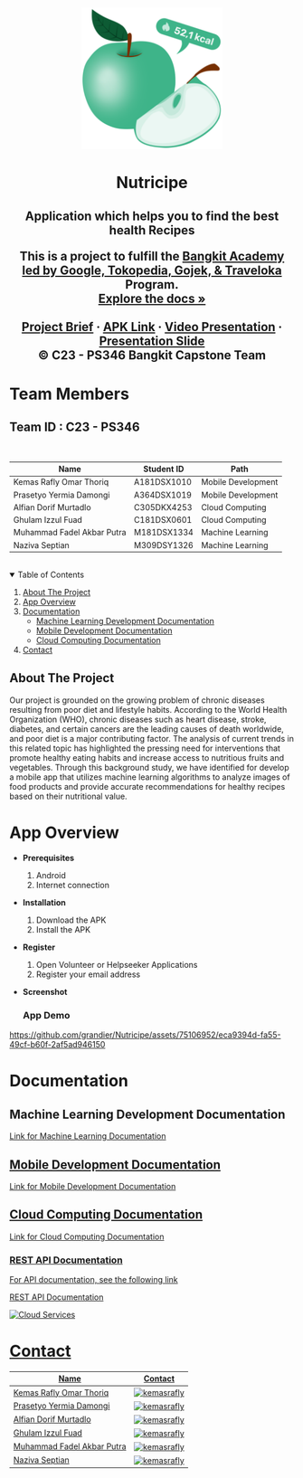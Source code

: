 <!-- PROJECT LOGO -->
<br />
<p align="center">
  <a href="https://github.com/grandier/Nutricipe">
    <img src="https://github.com/grandier/Nutricipe/blob/main/Mobile%20Development/app/src/main/res/drawable/logo_app.png" width='250dp' alt="Logo" >
  </a>

  <h1 align="center">Nutricipe</h1>
  <h2 align="center">
  Application which helps you to find the best health Recipes
  
  <p align="center">
  This is a project to fulfill the  <a href="https://grow.google/intl/id_id/bangkit/"><strong>Bangkit Academy led by Google, Tokopedia, Gojek, & Traveloka</strong></a>
   Program.
    <br />
    <a href="https://github.com/grandier/Nutricipe"><strong>Explore the docs »</strong></a>
    <br />
    <br />
    <a href="https://docs.google.com/document/d/1npJJuspqjWDtG6pWSPVhmbHB614CbpCGWlmkAmNxyPY/edit?usp=sharing">Project Brief</a>
    ·
    <a href="https://github.com/grandier/Nutricipe/releases">APK Link</a>
    ·
    <a href="https://youtu.be/QrIgG2bFTN4">Video Presentation</a>
    ·
    <a href="https://www.canva.com/design/DAFlkkPGUqk/p9rbo6J-qypnhQWOCgSWIQ/view?utm_content=DAFlkkPGUqk&utm_campaign=designshare&utm_medium=link&utm_source=publishsharelink">Presentation Slide</a>
    <br />
    © C23 - PS346 Bangkit Capstone Team
  </p>
</p>

# Team Members

## Team ID : C23 - PS346

<br>

| Name                          | Student ID  | Path                 |
| ----------------------------- | ----------- | -------------------- |
| Kemas Rafly Omar Thoriq       | A181DSX1010 | Mobile Development   |
| Prasetyo Yermia Damongi       | A364DSX1019 | Mobile Development   |
| Alfian Dorif Murtadlo         | C305DKX4253 | Cloud Computing      |
| Ghulam Izzul Fuad             | C181DSX0601 | Cloud Computing      |
| Muhammad Fadel Akbar Putra    | M181DSX1334 | Machine Learning     |
| Naziva Septian                | M309DSY1326 | Machine Learning     |

<br>

<!-- TABLE OF CONTENTS -->
<details open="open">
  <summary>Table of Contents</summary>
  <ol>
    <li><a href="#about-the-project">About The Project</a></li>
    <li><a href="#app-overview">App Overview</a></li>
    <li>
      <a href="#documentation">Documentation</a>
      <ul>
        <li><a href="#machine-learning-development-documentation">Machine Learning Development Documentation</a></li>
        <li><a href="#mobile-development-documentation">Mobile Development Documentation</a></li>
        <li><a href="#cloud-computing-documentation">Cloud Computing Documentation</a></li>
      </ul>
    </li>
    <li><a href="#contact">Contact</a></li>
  </ol>
</details>

## About The Project

Our project is grounded on the growing problem of chronic diseases resulting from poor diet and lifestyle habits. According to the World Health Organization (WHO), chronic diseases such as heart disease, stroke, diabetes, and certain cancers are the leading causes of death worldwide, and poor diet is a major contributing factor. The analysis of current trends in this related topic has highlighted the pressing need for interventions that promote healthy eating habits and increase access to nutritious fruits and vegetables. Through this background study, we have identified for develop a mobile app that utilizes machine learning algorithms to analyze images of food products and provide accurate recommendations for healthy recipes based on their nutritional value.

# App Overview

- **Prerequisites**

  1.  Android
  2.  Internet connection

- **Installation**

  1.  Download the APK
  2.  Install the APK

- **Register**

  1.  Open Volunteer or Helpseeker Applications
  2.  Register your email address

- **Screenshot**

  ### App Demo
  

https://github.com/grandier/Nutricipe/assets/75106952/eca9394d-fa55-49cf-b60f-2af5ad946150


# Documentation

## Machine Learning Development Documentation

<a href="https://github.com/junaediakbar/Capstone-Bangkit-2022-Relasia/tree/machine-learning/Machine%20Learning">Link for Machine Learning Documentation

## Mobile Development Documentation
  
<a href="https://github.com/junaediakbar/Capstone-Bangkit-2022-Relasia/tree/master/Mobile%20Development">Link for Mobile Development Documentation

## Cloud Computing Documentation

<a href="https://github.com/junaediakbar/Capstone-Bangkit-2022-Relasia/tree/cc/Cloud%20Computing">Link for Cloud Computing Documentation
  
  ### REST API Documentation

  For API documentation, see the following link
  
  <a href="https://github.com/junaediakbar/Capstone-Bangkit-2022-Relasia/tree/cc/Cloud%20Computing/api">REST API Documentation
  
  <img src="https://cdn.discordapp.com/attachments/990072695599288360/995323897727696996/Cloud.png" alt="Cloud Services" >

# Contact

| Name                         | Contact                                                                                                                                                                                                                                                                                         |
| ---------------------------- | ----------------------------------------------------------------------------------------------------------------------------------------------------------------------------------------------------------------------------------------------------------------------------------------------- |
| Kemas Rafly Omar Thoriq      | <a href="https://linkedin.com/in/kemasrafly" target="blank"><img align="center" src="https://raw.githubusercontent.com/rahuldkjain/github-profile-readme-generator/master/src/images/icons/Social/linked-in-alt.svg" alt="kemasrafly" height="30" width="40" /></a>         |
| Prasetyo Yermia Damongi      | <a href="https://www.linkedin.com/in/prasetyo-yermia-damongi-b12ba5238" target="blank"><img align="center" src="https://raw.githubusercontent.com/rahuldkjain/github-profile-readme-generator/master/src/images/icons/Social/linked-in-alt.svg" alt="kemasrafly" height="30" width="40" /></a> |
| Alfian Dorif Murtadlo        | <a href="https://www.linkedin.com/in/alfian-dorif-murtadlo-420122157/" target="blank"><img align="center" src="https://raw.githubusercontent.com/rahuldkjain/github-profile-readme-generator/master/src/images/icons/Social/linked-in-alt.svg" alt="kemasrafly" height="30" width="40" /></a>                       |
| Ghulam Izzul Fuad            | <a href="https://www.linkedin.com/in/ghulamizzulfuad" target="blank"><img align="center" src="https://raw.githubusercontent.com/rahuldkjain/github-profile-readme-generator/master/src/images/icons/Social/linked-in-alt.svg" alt="kemasrafly" height="30" width="40" /></a>                    |
| Muhammad Fadel Akbar Putra   | <a href="https://www.linkedin.com/in/muhammad-fadel-akbar-putra-b01765243/" target="blank"><img align="center" src="https://raw.githubusercontent.com/rahuldkjain/github-profile-readme-generator/master/src/images/icons/Social/linked-in-alt.svg" alt="kemasrafly" height="30" width="40" /></a>                |
| Naziva Septian               | <a href="https://www.linkedin.com/in/nazivaseptian" target="blank"><img align="center" src="https://raw.githubusercontent.com/rahuldkjain/github-profile-readme-generator/master/src/images/icons/Social/linked-in-alt.svg" alt="kemasrafly" height="30" width="40" /></a>                       |
